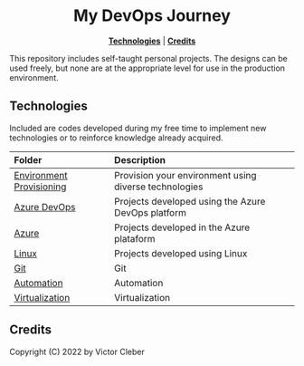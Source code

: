 <h1 align="center">
My DevOps Journey
<br>
</h1>

<p align="center">
<b><a href="#technologies">Technologies</a></b>
|
<b><a href="#credits">Credits</a></b>
</p>

This repository includes self-taught personal projects. The designs can be used freely, but none are at the appropriate level for use in the production environment.

## Technologies

Included are codes developed during my free time to implement new technologies or to reinforce knowledge already acquired.

| Folder                         | Description                                              |
| :----------------------------- | :------------------------------------------------------- |
| [Environment Provisioning](https://github.com/victor-cleber/environment_provisioning)     | Provision your environment using diverse technologies  |
| [Azure DevOps](ADO)            | Projects developed using the Azure DevOps platform       |
| [Azure](Azure/)                | Projects developed in the Azure plataform                |                                            
| [Linux](https://github.com/victor-cleber/linux_for_devops.git)                            |  Projects developed using Linux            |
| [Git]()                        |  Git            |
| [Automation]()                        |  Automation            |
| [Virtualization](https://github.com/victor-cleber/virtualization)                        |  Virtualization            |




## Credits

Copyright (C) 2022 by Victor Cleber
